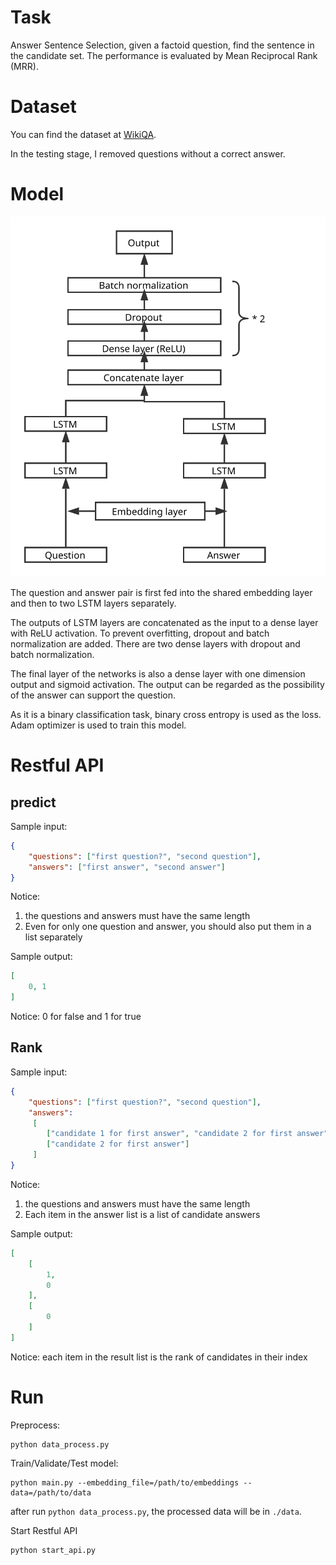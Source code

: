# Task
Answer Sentence Selection, given a factoid question, find the sentence in the candidate set. The performance is evaluated by Mean Reciprocal Rank (MRR). 

# Dataset
You can find the dataset at [WikiQA]([https://www.microsoft.com/en-us/research/publication/wikiqa-a-challenge-dataset-for-open-domain-question-answering/).

In the testing stage, I removed questions without a correct answer.

# Model

![](QAdnn.svg)

The question and answer pair is first fed into the shared embedding layer and then to two LSTM layers separately.

The outputs of LSTM layers are concatenated as the input to a dense layer with ReLU activation. To prevent overfitting, dropout and batch normalization are added. There are two dense layers with dropout and batch normalization.

The final layer of the networks is also a dense layer with one dimension output and sigmoid activation. The output can be regarded as the possibility of the answer can support the question.

As it is a binary classification task, binary cross entropy is used as the loss. Adam optimizer is used to train this model.

# Restful API

## predict
Sample input:
```json
{
    "questions": ["first question?", "second question"],
    "answers": ["first answer", "second answer"]
}
```
Notice:
1. the questions and answers must have the same length
2. Even for only one question and answer, you should also put them in a list separately

Sample output:
```json
[
    0, 1
]
```
Notice: 0 for false and 1 for true

## Rank
Sample input:
```json
{
    "questions": ["first question?", "second question"],
    "answers":
     [
        ["candidate 1 for first answer", "candidate 2 for first answer"], 
        ["candidate 2 for first answer"]
     ]
}
```
Notice:
1. the questions and answers must have the same length
2. Each item in the answer list is a list of candidate answers

Sample output:
```json
[
    [
        1,
        0
    ],
    [
        0
    ]
]
```
Notice: each item in the result list is the rank of candidates in their index

# Run
Preprocess:
```
python data_process.py
```

Train/Validate/Test model:

```
python main.py --embedding_file=/path/to/embeddings --data=/path/to/data
```
after run `python data_process.py`, the processed data will be in `./data`.

Start Restful API
```
python start_api.py
```
